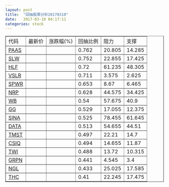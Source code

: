 ```yaml
---
layout: post
title:  "回抽股票分析20170310"
date:   2017-03-10 04:17:11
categories: stock
---
```

<script type="text/javascript">
var stockList = []
stockList.push('gb_paas');
stockList.push('gb_slw');
stockList.push('gb_hlf');
stockList.push('gb_vslr');
stockList.push('gb_spwr');
stockList.push('gb_nrp');
stockList.push('gb_wb');
stockList.push('gb_gg');
stockList.push('gb_sina');
stockList.push('gb_data');
stockList.push('gb_tmst');
stockList.push('gb_csiq');
stockList.push('gb_twi');
stockList.push('gb_grpn');
stockList.push('gb_ngl');
stockList.push('gb_thc');
</script>
<table border="1">
 <tr>
 <td>代码</td>
 <td>最新价</td>
 <td>涨跌幅(%)</td>
 <td>回抽比例</td>
 <td>阻力</td>
 <td>支撑</td>
</tr>
  <tr id="paas">
  <td><a href="http://stock.finance.sina.com.cn/usstock/quotes/PAAS.html" target="_blank">PAAS</a></td><td></td><td></td><td>0.762</td><td>20.805</td><td>14.285</td></tr>
  <tr id="slw">
  <td><a href="http://stock.finance.sina.com.cn/usstock/quotes/SLW.html" target="_blank">SLW</a></td><td></td><td></td><td>0.752</td><td>22.855</td><td>17.425</td></tr>
  <tr id="hlf">
  <td><a href="http://stock.finance.sina.com.cn/usstock/quotes/HLF.html" target="_blank">HLF</a></td><td></td><td></td><td>0.72</td><td>61.235</td><td>48.305</td></tr>
  <tr id="vslr">
  <td><a href="http://stock.finance.sina.com.cn/usstock/quotes/VSLR.html" target="_blank">VSLR</a></td><td></td><td></td><td>0.711</td><td>3.575</td><td>2.625</td></tr>
  <tr id="spwr">
  <td><a href="http://stock.finance.sina.com.cn/usstock/quotes/SPWR.html" target="_blank">SPWR</a></td><td></td><td></td><td>0.653</td><td>8.67</td><td>6.465</td></tr>
  <tr id="nrp">
  <td><a href="http://stock.finance.sina.com.cn/usstock/quotes/NRP.html" target="_blank">NRP</a></td><td></td><td></td><td>0.628</td><td>44.575</td><td>34.425</td></tr>
  <tr id="wb">
  <td><a href="http://stock.finance.sina.com.cn/usstock/quotes/WB.html" target="_blank">WB</a></td><td></td><td></td><td>0.54</td><td>57.675</td><td>40.9</td></tr>
  <tr id="gg">
  <td><a href="http://stock.finance.sina.com.cn/usstock/quotes/GG.html" target="_blank">GG</a></td><td></td><td></td><td>0.529</td><td>17.055</td><td>12.375</td></tr>
  <tr id="sina">
  <td><a href="http://stock.finance.sina.com.cn/usstock/quotes/SINA.html" target="_blank">SINA</a></td><td></td><td></td><td>0.525</td><td>78.455</td><td>61.645</td></tr>
  <tr id="data">
  <td><a href="http://stock.finance.sina.com.cn/usstock/quotes/DATA.html" target="_blank">DATA</a></td><td></td><td></td><td>0.513</td><td>54.655</td><td>44.51</td></tr>
  <tr id="tmst">
  <td><a href="http://stock.finance.sina.com.cn/usstock/quotes/TMST.html" target="_blank">TMST</a></td><td></td><td></td><td>0.497</td><td>22.21</td><td>14.7</td></tr>
  <tr id="csiq">
  <td><a href="http://stock.finance.sina.com.cn/usstock/quotes/CSIQ.html" target="_blank">CSIQ</a></td><td></td><td></td><td>0.494</td><td>14.655</td><td>11.87</td></tr>
  <tr id="twi">
  <td><a href="http://stock.finance.sina.com.cn/usstock/quotes/TWI.html" target="_blank">TWI</a></td><td></td><td></td><td>0.488</td><td>13.72</td><td>10.315</td></tr>
  <tr id="grpn">
  <td><a href="http://stock.finance.sina.com.cn/usstock/quotes/GRPN.html" target="_blank">GRPN</a></td><td></td><td></td><td>0.441</td><td>4.545</td><td>3.4</td></tr>
  <tr id="ngl">
  <td><a href="http://stock.finance.sina.com.cn/usstock/quotes/NGL.html" target="_blank">NGL</a></td><td></td><td></td><td>0.433</td><td>25.025</td><td>17.585</td></tr>
  <tr id="thc">
  <td><a href="http://stock.finance.sina.com.cn/usstock/quotes/THC.html" target="_blank">THC</a></td><td></td><td></td><td>0.41</td><td>22.245</td><td>17.475</td></tr>
</table>
